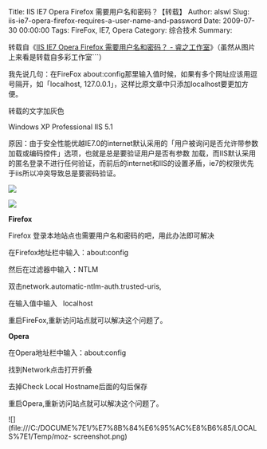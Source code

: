 Title: IIS IE7 Opera Firefox 需要用户名和密码？【转载】
Author: alswl
Slug: iis-ie7-opera-firefox-requires-a-user-name-and-password
Date: 2009-07-30 00:00:00
Tags: FireFox, IE7, Opera
Category: 综合技术
Summary: 

转载自《[IIS IE7 Opera Firefox 需要用户名和密码？ -
睿之工作室](http://www.ruizhisky.cn/article/Digest/207.htm)》（虽然从图片上来看是转载自多彩工作室```）

我先说几句：在FireFox about:config那里输入值时候，如果有多个网址应该用逗号隔开，如「localhost,
127.0.0.1」，这样比原文章中只添加localhost要更加方便。

转载的文字加灰色

Windows XP Professional IIS 5.1

原因：由于安全性能优越IE7.0的internet默认采用的「用户被询问是否允许带参数加载或编码控件」选项，也就是总是要验证用户是否有参数
加载，而IIS默认采用的匿名登录不进行任何验证，而前后的internet和IIS的设置矛盾，ie7的权限优先于iis所以冲突导致总是要密码验证。

![](http://www.i170.com/Attach/5DE1DA55-8E8E-4A0A-8768-DB93CD5E0E6A)

![](http://www.i170.com/Attach/2681B4F4-D11A-47ED-8FB9-E7B0BE76FC5A)

**Firefox**

Firefox 登录本地站点也需要用户名和密码的吧，用此办法即可解决

在Firefox地址栏中输入：about:config

然后在过滤器中输入：NTLM

双击network.automatic-ntlm-auth.trusted-uris,

在输入值中输入   localhost

重启FireFox,重新访问站点就可以解决这个问题了。

**Opera**

在Opera地址栏中输入：about:config

找到Network点击打开折叠

去掉Check Local Hostname后面的勾后保存

重启Opera,重新访问站点就可以解决这个问题了。

![](file:///C:/DOCUME%7E1/%E7%8B%84%E6%95%AC%E8%B6%85/LOCALS%7E1/Temp/moz-
screenshot.png)

